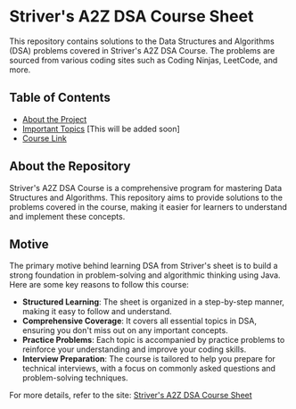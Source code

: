 # Striver's A2Z DSA Course Sheet 


This repository contains solutions to the Data Structures and Algorithms (DSA) problems covered in Striver's A2Z DSA Course. The problems are sourced from various coding sites such as Coding Ninjas, LeetCode, and more.

## Table of Contents

-   [About the Project](#about-the-project)
-   [Important Topics](#important-topics) [This will be added soon]
-   [Course Link](#course-link)

## About the Repository

Striver's A2Z DSA Course is a comprehensive program for mastering Data Structures and Algorithms. This repository aims to provide solutions to the problems covered in the course, making it easier for learners to understand and implement these concepts.


## Motive

The primary motive behind learning DSA from Striver's sheet is to build a strong foundation in problem-solving and algorithmic thinking using Java. Here are some key reasons to follow this course:

- **Structured Learning**: The sheet is organized in a step-by-step manner, making it easy to follow and understand.
- **Comprehensive Coverage**: It covers all essential topics in DSA, ensuring you don't miss out on any important concepts.
- **Practice Problems**: Each topic is accompanied by practice problems to reinforce your understanding and improve your coding skills.
- **Interview Preparation**: The course is tailored to help you prepare for technical interviews, with a focus on commonly asked questions and problem-solving techniques.

For more details, refer to the site: [Striver's A2Z DSA Course Sheet](https://takeuforward.org/strivers-a2z-dsa-course/strivers-a2z-dsa-course-sheet-2)

